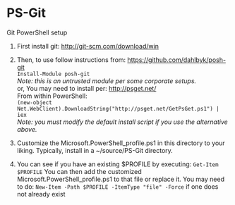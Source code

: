 PS-Git
======

Git PowerShell setup

1. First install git: http://git-scm.com/download/win
2. Then, to use follow instructions from: https://github.com/dahlbyk/posh-git  
```Install-Module posh-git```  
_Note: this is an untrusted module per some corporate setups._  
or, You may need to install per: http://psget.net/  
From within PowerShell:  
```(new-object Net.WebClient).DownloadString("http://psget.net/GetPsGet.ps1") | iex```  
_Note: you must modify the default install script if you use the alternative above._

3. Customize the Microsoft.PowerShell_profile.ps1 in this directory to your liking. Typically, install in a ~/source/PS-Git directory.
4. You can see if you have an existing $PROFILE by executing:
```Get-Item $PROFILE```
You can then add the customized Microsoft.PowerShell_profile.ps1 to that file or replace it. You may need to do:
```New-Item -Path $PROFILE -ItemType "file" -Force``` 
if one does not already exist
